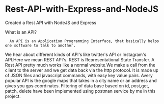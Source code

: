 # Rest-API-with-Express-and-NodeJS
Created a Rest API with NodeJS and Express

What is an API?

      An API is an Application Programming Interface, that basically helps one software to talk to another.
We hear about different kinds of API's like twitter's API or Instagram's API.Here we mean REST API's.
REST is Representational State Transfer.
      A Rest API pretty much works like a normal website.We make a call from the client to the server and we get data back via the http protocol.
It is made up of JSON files and javascript commands, with easy key value pairs.
      Avery popular API is the google maps that takes in a city name or an address and gives you gps coordinates. 
Filtering of data base based on id, post,get, patch, delete have been implemented using postman service by me in this project.
     
